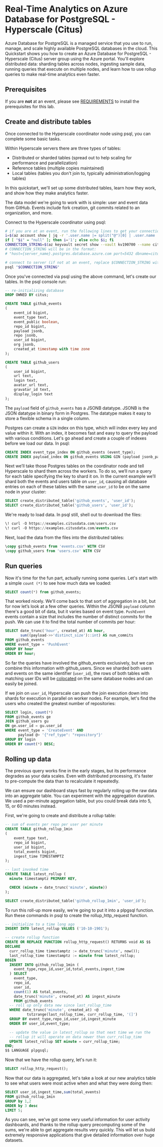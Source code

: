 # Real-Time Analytics on Azure Database for PostgreSQL - Hyperscale (Citus)

Azure Database for PostgreSQL is a managed service that you use to run, manage, and scale highly available PostgreSQL databases in the cloud. This Quickstart shows you how to create an Azure Database for PostgreSQL - Hyperscale (Citus) server group using the Azure portal. You'll explore distributed data: sharding tables across nodes, ingesting sample data, running queries that execute on multiple nodes, and learn how to use rollup queries to make real-time analytics even faster.

## Prerequisites

If you are **not** at an event, please see [REQUIREMENTS](REQUIREMENTS.md) to install the prerequisites for this lab.

## Create and distribute tables

Once connected to the Hyperscale coordinator node using psql, you can complete some basic tasks.

Within Hyperscale servers there are three types of tables:

- Distributed or sharded tables (spread out to help scaling for performance and parallelization)
- Reference tables (multiple copies maintained)
- Local tables (tables you don't join to, typically administration/logging tables)

In this quickstart, we'll set up some distributed tables, learn how they work, and show how they make analytics faster.  

The data model we're going to work with is simple: user and event data from GitHub. Events include fork creation, git commits related to an organization, and more.

Connect to the Hyperscale coordinator using psql:

```bash
# if you are at an event, run the following lines to get your connection string automatically
i=$(az account show | jq -r '.user.name |= split("@")[0] | .user.name |= split("-")[1] | .user.name')
if [ "$i" = "null" ]; then i='1'; else echo $i; fi
CONNECTION_STRING=$(az keyvault secret show --vault kv190700 --name citus-${i} | jq -r .value)
# CONNECTION_STRING will be in the format:
# "host={server_name}.postgres.database.azure.com port=5432 dbname=citus user=citus password={your_password} sslmode=require"

# connect to server (if not at an event, replace $CONNECTION_STRING with your connection string)
psql "$CONNECTION_STRING"
```

Once you've connected via psql using the above command, let's create our tables. In the psql console run:

```sql
-- re-initializing database
DROP OWNED BY citus;

CREATE TABLE github_events
(
    event_id bigint,
    event_type text,
    event_public boolean,
    repo_id bigint,
    payload jsonb,
    repo jsonb,
    user_id bigint,
    org jsonb,
    created_at timestamp with time zone
);

CREATE TABLE github_users
(
    user_id bigint,
    url text,
    login text,
    avatar_url text,
    gravatar_id text,
    display_login text
);
```

The `payload` field of `github_events` has a JSONB datatype. JSONB is the JSON datatype in binary form in Postgres. The datatype makes it easy to store a flexible schema in a single column.

Postgres can create a `GIN` index on this type, which will index every key and value within it. With an  index, it becomes fast and easy to query the payload with various conditions. Let's go ahead and create a couple of indexes before we load our data. In psql:

```sql
CREATE INDEX event_type_index ON github_events (event_type);
CREATE INDEX payload_index ON github_events USING GIN (payload jsonb_path_ops);
```

Next we’ll take those Postgres tables on the coordinator node and tell Hyperscale to shard them across the workers. To do so, we’ll run a query for each table specifying the key to shard it on. In the current example we’ll shard both the events and users table on `user_id`, causing all database entries on each of these tables with the same `user_id` to be on the same node in your cluster:

```sql
SELECT create_distributed_table('github_events', 'user_id');
SELECT create_distributed_table('github_users', 'user_id');
```

We're ready to load data. In psql still, shell out to download the files:

```sql
\! curl -O https://examples.citusdata.com/users.csv
\! curl -O https://examples.citusdata.com/events.csv
```

Next, load the data from the files into the distributed tables:

```sql
\copy github_events from 'events.csv' WITH CSV
\copy github_users from 'users.csv' WITH CSV
```

## Run queries

Now it's time for the fun part, actually running some queries. Let's start with a simple `count (*)` to see how much data we loaded:

```sql
SELECT count(*) from github_events;
```

That worked nicely. We'll come back to that sort of aggregation in a bit, but for now let’s look at a few other queries. Within the JSONB `payload` column there's a good bit of data, but it varies based on event type. `PushEvent` events contain a size that includes the number of distinct commits for the push. We can use it to find the total number of commits per hour:

```sql
SELECT date_trunc('hour', created_at) AS hour,
       sum((payload->>'distinct_size')::int) AS num_commits
FROM github_events
WHERE event_type = 'PushEvent'
GROUP BY hour
ORDER BY hour;
```

So far the queries have involved the github\_events exclusively, but we can combine this information with github\_users. Since we sharded both users and events on the same identifier (`user_id`), the rows of both tables with matching user IDs will be [colocated](https://docs.citusdata.com/en/stable/sharding/data_modeling.html#colocation) on the same database nodes and can easily be joined.

If we join on `user_id`, Hyperscale can push the join execution down into shards for execution in parallel on worker nodes. For example, let's find the users who created the greatest number of repositories:

```sql
SELECT login, count(*)
FROM github_events ge
JOIN github_users gu
ON ge.user_id = gu.user_id
WHERE event_type = 'CreateEvent' AND
      payload @> '{"ref_type": "repository"}'
GROUP BY login
ORDER BY count(*) DESC;
```

## Rolling up data

The previous query works fine in the early stages, but its performance degrades as your data scales. Even with distributed processing, it's faster to pre-compute the data than to recalculate it repeatedly.

We can ensure our dashboard stays fast by regularly rolling up the raw data into an aggregate table. You can experiment with the aggregation duration. We used a per-minute aggregation table, but you could break data into 5, 15, or 60 minutes instead.

First, we're going to create and distribute a rollup table:

```sql
-- sum of events per repo per user per minute
CREATE TABLE github_rollup_1min
(
    event_type text,
    repo_id bigint,
    user_id bigint,
    total_events bigint,
    ingest_time TIMESTAMPTZ
);

-- last invoked time
CREATE TABLE latest_rollup (
  minute timestamptz PRIMARY KEY,

  CHECK (minute = date_trunc('minute', minute))
);

SELECT create_distributed_table('github_rollup_1min', 'user_id');
```

To run this roll-up more easily, we're going to put it into a plpgsql function. Run these commands in psql to create the rollup_http_request function.

```sql
-- initialize to a time long ago
INSERT INTO latest_rollup VALUES ('10-10-1901');

-- create rollup function
CREATE OR REPLACE FUNCTION rollup_http_request() RETURNS void AS $$
DECLARE
  curr_rollup_time timestamptz := date_trunc('minute', now());
  last_rollup_time timestamptz := minute from latest_rollup;
BEGIN
  INSERT INTO github_rollup_1min (
    event_type,repo_id,user_id,total_events,ingest_time
  ) SELECT
    event_type,
    repo_id,
    user_id,
    count(1) AS total_events,
    date_trunc('minute', created_at) AS ingest_minute
    FROM github_events 
  -- roll up only data new since last_rollup_time
  WHERE date_trunc('minute', created_at) <@
          tstzrange(last_rollup_time, curr_rollup_time, '(]')
  GROUP BY event_type,repo_id,user_id,ingest_minute
  ORDER BY user_id,event_type;

  -- update the value in latest_rollup so that next time we run the
  -- rollup it will operate on data newer than curr_rollup_time
  UPDATE latest_rollup SET minute = curr_rollup_time;
END;
$$ LANGUAGE plpgsql;
```

Now that we have the rollup query, let's run it:

```sql
SELECT rollup_http_request();
```

Now that our data is aggregated, let's take a look at our new analytics table to see what users were most active when and what they were doing then:

```sql
SELECT user_id,ingest_time,sum(total_events)
FROM github_rollup_1min 
GROUP by 1,2 
ORDER by 3 desc 
LIMIT 5;
```

As you can see, we've got some very useful information for user activity dashboards, and thanks to the rollup query precomputing some of the sums, we're able to get aggregate results very quickly. This will let us build extremely responsive applications that give detailed information over huge datasets. 
